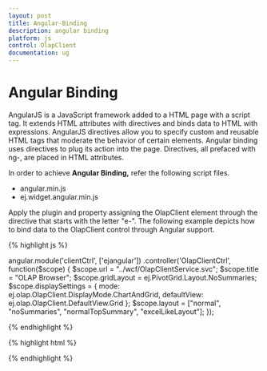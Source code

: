 ```yaml
---
layout: post
title: Angular-Binding
description: angular binding
platform: js
control: OlapClient
documentation: ug
---
```


# Angular Binding

AngularJS is a JavaScript framework added to a HTML page with a script tag. It extends HTML attributes with directives and binds data to HTML with expressions. AngularJS directives allow you to specify custom and reusable HTML tags that moderate the behavior of certain elements. Angular binding uses directives to plug its action into the page. Directives, all prefaced with ng-, are placed in HTML attributes.

In order to achieve **Angular Binding,** refer the following script files.

* angular.min.js
* ej.widget.angular.min.js

Apply the plugin and property assigning the OlapClient element through the directive that starts with the letter "e-". The following example depicts how to bind data to the OlapClient control through Angular support.

{% highlight js %}

angular.module('clientCtrl', ['ejangular'])
    .controller('OlapClientCtrl', function($scope) {
        $scope.url = "../wcf/OlapClientService.svc";
        $scope.title = "OLAP Browser";
        $scope.gridLayout = ej.PivotGrid.Layout.NoSummaries;
        $scope.displaySettings = {
            mode: ej.olap.OlapClient.DisplayMode.ChartAndGrid,
            defaultView: ej.olap.OlapClient.DefaultView.Grid
        };
        $scope.layout = ["normal", "noSummaries", "normalTopSummary", "excelLikeLayout"];
    });

{% endhighlight %}

{% highlight html %}

<html xmlns="http://www.w3.org/1999/xhtml" ng-app="clientCtrl">
    
<body ng-controller="OlapClientCtrl">
    <div id="OlapClient" ej-olapclient e-url="url" e-title="title" e-gridlayout="gridLayout" e-displayoptions="displaySettings" e-chartload='setChartProperties' />
</body>

{% endhighlight %}



